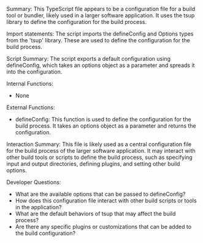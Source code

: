 Summary:
This TypeScript file appears to be a configuration file for a build tool or bundler, likely used in a larger software application. It uses the tsup library to define the configuration for the build process.

Import statements:
The script imports the defineConfig and Options types from the 'tsup' library. These are used to define the configuration for the build process.

Script Summary:
The script exports a default configuration using defineConfig, which takes an options object as a parameter and spreads it into the configuration.

Internal Functions:
- None

External Functions:
- defineConfig: This function is used to define the configuration for the build process. It takes an options object as a parameter and returns the configuration.

Interaction Summary:
This file is likely used as a central configuration file for the build process of the larger software application. It may interact with other build tools or scripts to define the build process, such as specifying input and output directories, defining plugins, and setting other build options.

Developer Questions:
- What are the available options that can be passed to defineConfig?
- How does this configuration file interact with other build scripts or tools in the application?
- What are the default behaviors of tsup that may affect the build process?
- Are there any specific plugins or customizations that can be added to the build configuration?